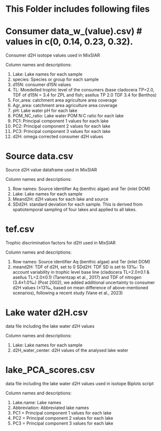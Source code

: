 # This Folder includes following files # 

# Consumer data_w_(value).csv) # values in c(0, 0.14, 0.23, 0.32). 
Consumer d2H isotope values used in MixSIAR

Column names and descriptions: 
1. Lake: Lake names for each sample
2. species: Species or group for each sample
3. d15N: consumer d15N values
4. TL: Moedelled trophic level of the consumers (base cladocera TP=2.0, TDF of d15N = 3.4 for ZPL and fish; asellus TP 2.0 TDF 3.4 for Benthos)
5. For_area: catchment area agriculture area coverage 
6. Agr_area: catchment area agriculture area coverage 
7. pH: Lake water pH for each lake
8. POM_NC_ratio: Lake water POM N:C ratio for each lake
9. PC1: Principal component 1 values for each lake
10. PC2: Principal component 2 values for each lake
11. PC3: Principal component 3 values for each lake
12. d2H: omega corrected consumer d2H values

# Source data.csv #
Source d2H value dataframe used in MixSIAR

Column names and descriptions:  
1. Row names: Source identifier Aq (benthic algae) and Ter (inlet DOM) 
2. Lake: Lake names for each sample
3. Meand2H: d2H values for each lake and source
4. SDd2H: standard deviation for each sample. This is derived from spatiotemporal sampling of four lakes and applied to all lakes.
    
# tef.csv ## 
Trophic discrimination factors for d2H used in MixSIAR

Column names and descriptions:
1. Row names: Source identifier Aq (benthic algae) and Ter (inlet DOM) 
2. meand2H: TDF of d2H, set to 0 
 SDd2H: TDF SD is set to 13‰: To account variability in trophic level base line (cladocera TL=2.0±0.1 & asellus TL=2.0±0.1) (Tanentzap et al., 2017) and TDF of nitrogen (3.4±1.0‰) (Post 2002), 
 we added additional uncertainty to consumer d2H values (±13‰, based on mean difference of above-mentioned scenarios), following a recent study (Vane et al., 2023)

# Lake water d2H.csv # 
data file including the lake water d2H values

Column names and descriptions:  
1. Lake: Lake names for each sample
2. d2H_water_center: d2H values of the analysed lake water

# lake_PCA_scores.csv # 
data file including the lake water d2H values used in isotope Biplots script

Column names and descriptions:  
1. Lake.name: Lake names 
2. Abbreviation: Abbreviated lake names
3. PC1 = Principal component 1 values for each lake
4. PC2 = Principal component 2 values for each lake
5. PC3 = Principal component 3 values for each lake
